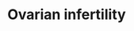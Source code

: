 ---
annotations:
- type: Pathway Ontology
  value: urogenital disease pathway
- type: Disease Ontology
  value: infertility
- type: Cell Type Ontology
  value: granulosa cell
- type: Cell Type Ontology
  value: oocyte
authors:
- I.BenShlomo
- MaintBot
- A.Hsueh
- Mkutmon
- Fehrhart
- Eweitz
description: 'Ovarian &amp;#x2019;bottleneck&amp;#x2019; genes associated with infertility
  &amp;#xD; A valuable approach to the study of infertility is the comparison of mutations
  of individual human and mouse genes associated with infertility phenotypes. The
  individual gene pages in the OKdb (Ovarian Kaleidoscope Database: http://ovary.stanford.edu)
  contain information on associated fertility phenotypes sorted by ovarian and nonovarian
  defects and by subfertility or infertility. If one searches for null mutations (under
  &amp;#x2019;mutation type&amp;#x2019;) causing infertility (&amp;#x2019;infertile
  - ovarian defect&amp;#x2019;, under &amp;#x2019;female fertility status&amp;#x2019;)
  in mice (under &amp;#x2019;species&amp;#x2019;), 44 gene entries are found. The
  expression of these infertility genes in the oocyte and granulosa cells together
  with their cellular localization is presented in Ovarian Infertility gene map. The
  theca cell genes are not presented because most publications emphasize granulosa
  cell studies.&amp;#xD;'
last-edited: 2021-06-04
organisms:
- Mus musculus
redirect_from:
- /index.php/Pathway:WP273
- /instance/WP273
schema-jsonld:
- '@context': https://schema.org/
  '@id': https://wikipathways.github.io/pathways/WP273.html
  '@type': Dataset
  creator:
    '@type': Organization
    name: WikiPathways
  description: 'Ovarian &amp;#x2019;bottleneck&amp;#x2019; genes associated with infertility
    &amp;#xD; A valuable approach to the study of infertility is the comparison of
    mutations of individual human and mouse genes associated with infertility phenotypes.
    The individual gene pages in the OKdb (Ovarian Kaleidoscope Database: http://ovary.stanford.edu)
    contain information on associated fertility phenotypes sorted by ovarian and nonovarian
    defects and by subfertility or infertility. If one searches for null mutations
    (under &amp;#x2019;mutation type&amp;#x2019;) causing infertility (&amp;#x2019;infertile
    - ovarian defect&amp;#x2019;, under &amp;#x2019;female fertility status&amp;#x2019;)
    in mice (under &amp;#x2019;species&amp;#x2019;), 44 gene entries are found. The
    expression of these infertility genes in the oocyte and granulosa cells together
    with their cellular localization is presented in Ovarian Infertility gene map.
    The theca cell genes are not presented because most publications emphasize granulosa
    cell studies.&amp;#xD;'
  keywords:
  - Zp2
  - Cdk4
  - Dmc1
  - Cyp19a1
  - Msh5
  - Ptger2
  - Fig-alpha
  - Bmpr1b
  - Vdr
  - Ccnd2
  - Egr1
  - Pgr
  - Tbp
  - Atm
  - Nrip1
  - Gja4
  - Smad3
  - Ncor1
  - Lhcgr
  - Mlh1
  - Nr5a1
  - Syne2
  - Esr2
  - Prlr
  - Fshr
  - Cdkn1b
  - Inha
  - Zp3
  - Smpd1
  - Dazl
  - Cebpb
  - Gdf9
  license: CC0
  name: Ovarian infertility
seo: CreativeWork
title: Ovarian infertility
wpid: WP273
---